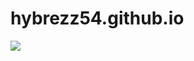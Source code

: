 # hybrezz54.github.io

![](https://travis-ci.org/hybrezz54/hybrezz54.github.io.svg?branch=hugo-source)
